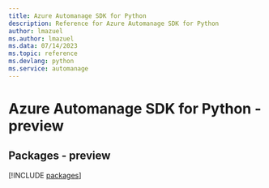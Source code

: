 ```yaml
---
title: Azure Automanage SDK for Python
description: Reference for Azure Automanage SDK for Python
author: lmazuel
ms.author: lmazuel
ms.data: 07/14/2023
ms.topic: reference
ms.devlang: python
ms.service: automanage
---
```

# Azure Automanage SDK for Python - preview
## Packages - preview
[!INCLUDE [packages](automanage-index.md)]